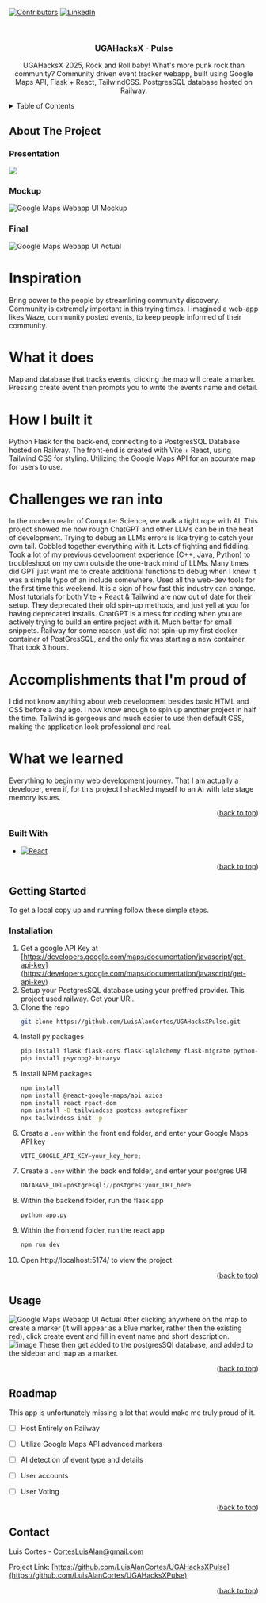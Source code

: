 <a id="readme-top"></a>




[![Contributors][contributors-shield]][contributors-url]
[![LinkedIn][linkedin-shield]][linkedin-url]



<!-- PROJECT LOGO -->
<br />

<h3 align="center">UGAHacksX - Pulse</h3>

  <p align="center">
    UGAHacksX 2025, Rock and Roll baby! What's more punk rock than community? Community driven event tracker webapp, built using Google Maps API, Flask + React, TailwindCSS. PostgresSQL database hosted on Railway.
  </p>
</div>


<!-- TABLE OF CONTENTS -->
<details>
  <summary>Table of Contents</summary>
  <ol>
    <li>
      <a href="#about-the-project">About The Project</a>
      <ul>
        <li><a href="#built-with">Built With</a></li>
      </ul>
    </li>
    <li>
      <a href="#getting-started">Getting Started</a>
      <ul>
        <li><a href="#installation">Installation</a></li>
      </ul>
    </li>
    <li><a href="#usage">Usage</a></li>
  </ol>
</details>


<!-- ABOUT THE PROJECT -->
## About The Project

### Presentation
[<img src="/PitchDeck/PitchDeckCover.png">](https://docs.google.com/presentation/d/1rz68NWyyjNdCJne9cE4_L7QEDVHj01LanEwt9PpUVME/edit?usp=sharing)
### Mockup
![Google Maps Webapp UI Mockup](/PitchDeck/FigmaMockupV1.png)
### Final
![Google Maps Webapp UI Actual](/PitchDeck/App.png)

# Inspiration
Bring power to the people by streamlining community discovery. Community is extremely important in this trying times. I imagined a web-app likes Waze, community posted events, to keep people informed of their community.
# What it does
Map and database that tracks events, clicking the map will create a marker. Pressing create event then prompts you to write the events name and detail. 
# How I built it
Python Flask for the back-end, connecting to a PostgresSQL Database hosted on Railway. The front-end is created with Vite + React, using Tailwind CSS for styling. Utilizing the Google Maps API for an accurate map for users to use.
# Challenges we ran into
In the modern realm of Computer Science, we walk a tight rope with AI. This project showed me how rough ChatGPT and other LLMs can be in the heat of development. Trying to debug an LLMs errors is like trying to catch your own tail. Cobbled together everything with it. Lots of fighting and fiddling. Took a lot of my previous development experience (C++, Java, Python) to troubleshoot on my own outside the one-track mind of LLMs. Many times did GPT just want me to create additional functions to debug when I knew it was a simple typo of an include somewhere. Used all the web-dev tools for the first time this weekend. It is a sign of how fast this industry can change. Most tutorials for both Vite + React & Tailwind are now out of date for their setup. They deprecated their old spin-up methods, and just yell at you for having deprecated installs. 
ChatGPT is a mess for coding when you are actively trying to build an entire project with it. Much better for small snippets. 
Railway for some reason just did not spin-up my first docker container of PostGresSQL, and the only fix was starting a new container. That took 3 hours.
# Accomplishments that I'm proud of
I did not know anything about web development besides basic HTML and CSS before a day ago. I now know enough to spin up another project in half the time. Tailwind is gorgeous and much easier to use then default CSS, making the application look professional and real.
# What we learned
Everything to begin my web development journey. That I am actually a developer, even if, for this project I shackled myself to an AI with late stage memory issues. 

<p align="right">(<a href="#readme-top">back to top</a>)</p>



### Built With

* [![React][React.js]][React-url]


<p align="right">(<a href="#readme-top">back to top</a>)</p>



<!-- GETTING STARTED -->
## Getting Started

To get a local copy up and running follow these simple steps.

### Installation

1. Get a google API Key at [https://developers.google.com/maps/documentation/javascript/get-api-key](https://developers.google.com/maps/documentation/javascript/get-api-key)
2. Setup your PostgresSQL database using your preffred provider. This project used railway. Get your URI.
3. Clone the repo
   ```sh
   git clone https://github.com/LuisAlanCortes/UGAHacksXPulse.git
   ```
5. Install py packages
   ```py
   pip install flask flask-cors flask-sqlalchemy flask-migrate python-dotenv
   pip install psycopg2-binaryv
   ```
5. Install NPM packages
   ```sh
   npm install
   npm install @react-google-maps/api axios
   npm install react react-dom
   npm install -D tailwindcss postcss autoprefixer
   npx tailwindcss init -p
   
   ```
6. Create a `.env` within the front end folder, and enter your Google Maps API key
   ```js
   VITE_GOOGLE_API_KEY=your_key_here;
   ```
7. Create a `.env` within the back end folder, and enter your postgres URI
   ```py
   DATABASE_URL=postgresql://postgres:your_URI_here
   ```
8. Within the backend folder, run the flask app
   ```sh
   python app.py
   ```
9. Within the frontend folder, run the react app
   ```sh
   npm run dev
   ```
10. Open http://localhost:5174/ to view the project

<p align="right">(<a href="#readme-top">back to top</a>)</p>



<!-- USAGE EXAMPLES -->
## Usage
![Google Maps Webapp UI Actual](/PitchDeck/App.png)
After clicking anywhere on the map to create a marker (it will appear as a blue marker, rather then the existing red), click create event and fill in event name and short description.
![image](https://github.com/user-attachments/assets/4359a6f7-0f34-43c9-a556-82c0f3ef44d2)
These then get added to the postgresSQl database, and added to the sidebar and map as a marker.


<p align="right">(<a href="#readme-top">back to top</a>)</p>



<!-- ROADMAP -->
## Roadmap
This app is unfortunately missing a lot that would make me truly proud of it. 
- [ ] Host Entirely on Railway
- [ ] Utilize Google Maps API advanced markers
- [ ] AI detection of event type and details
- [ ] User accounts
- [ ] User Voting



<p align="right">(<a href="#readme-top">back to top</a>)</p>




<!-- CONTACT -->
## Contact

Luis Cortes - CortesLuisAlan@gmail.com

Project Link: [https://github.com/LuisAlanCortes/UGAHacksXPulse](https://github.com/LuisAlanCortes/UGAHacksXPulse)

<p align="right">(<a href="#readme-top">back to top</a>)</p>



<!-- MARKDOWN LINKS & IMAGES -->
<!-- https://www.markdownguide.org/basic-syntax/#reference-style-links -->
[contributors-shield]: https://img.shields.io/github/contributors/LuisAlanCortes/UGAHacksXPulse.svg?style=for-the-badge
[contributors-url]: https://github.com/LuisAlanCortes/UGAHacksXPulse/graphs/contributors
[forks-shield]: https://img.shields.io/github/forks/LuisAlanCortes/UGAHacksXPulse.svg?style=for-the-badge
[forks-url]: https://github.com/LuisAlanCortes/UGAHacksXPulse/network/members
[stars-shield]: https://img.shields.io/github/stars/LuisAlanCortes/UGAHacksXPulse.svg?style=for-the-badge
[stars-url]: https://github.com/LuisAlanCortes/UGAHacksXPulse/stargazers
[issues-shield]: https://img.shields.io/github/issues/LuisAlanCortes/UGAHacksXPulse.svg?style=for-the-badge
[issues-url]: https://github.com/LuisAlanCortes/UGAHacksXPulse/issues
[license-shield]: https://img.shields.io/github/license/LuisAlanCortes/UGAHacksXPulse.svg?style=for-the-badge
[license-url]: https://github.com/LuisAlanCortes/UGAHacksXPulse/blob/master/LICENSE.txt
[linkedin-shield]: https://img.shields.io/badge/-LinkedIn-black.svg?style=for-the-badge&logo=linkedin&colorB=555
[linkedin-url]: https://www.linkedin.com/in/luisalancortes
[product-screenshot]: images/screenshot.png
[Next.js]: https://img.shields.io/badge/next.js-000000?style=for-the-badge&logo=nextdotjs&logoColor=white
[Next-url]: https://nextjs.org/
[React.js]: https://img.shields.io/badge/React-20232A?style=for-the-badge&logo=react&logoColor=61DAFB
[React-url]: https://reactjs.org/
[Vue.js]: https://img.shields.io/badge/Vue.js-35495E?style=for-the-badge&logo=vuedotjs&logoColor=4FC08D
[Vue-url]: https://vuejs.org/
[Angular.io]: https://img.shields.io/badge/Angular-DD0031?style=for-the-badge&logo=angular&logoColor=white
[Angular-url]: https://angular.io/
[Svelte.dev]: https://img.shields.io/badge/Svelte-4A4A55?style=for-the-badge&logo=svelte&logoColor=FF3E00
[Svelte-url]: https://svelte.dev/
[Laravel.com]: https://img.shields.io/badge/Laravel-FF2D20?style=for-the-badge&logo=laravel&logoColor=white
[Laravel-url]: https://laravel.com
[Bootstrap.com]: https://img.shields.io/badge/Bootstrap-563D7C?style=for-the-badge&logo=bootstrap&logoColor=white
[Bootstrap-url]: https://getbootstrap.com
[JQuery.com]: https://img.shields.io/badge/jQuery-0769AD?style=for-the-badge&logo=jquery&logoColor=white
[JQuery-url]: https://jquery.com 
